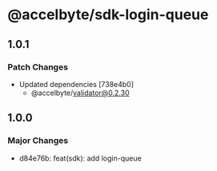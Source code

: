 # @accelbyte/sdk-login-queue

## 1.0.1

### Patch Changes

- Updated dependencies [738e4b0]
  - @accelbyte/validator@0.2.30

## 1.0.0

### Major Changes

- d84e76b: feat(sdk): add login-queue
